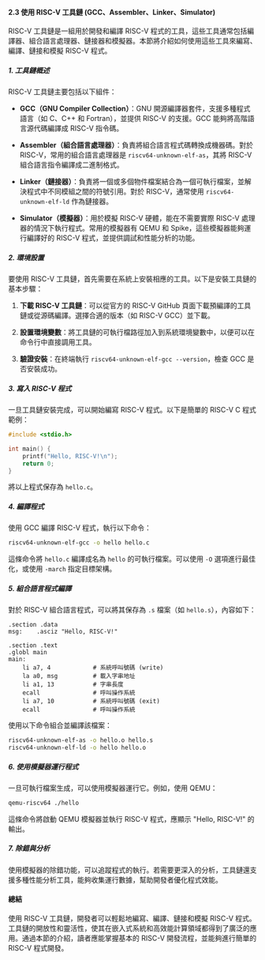 #### 2.3 使用 RISC-V 工具鏈 (GCC、Assembler、Linker、Simulator)

RISC-V 工具鏈是一組用於開發和編譯 RISC-V 程式的工具，這些工具通常包括編譯器、組合語言處理器、鏈接器和模擬器。本節將介紹如何使用這些工具來編寫、編譯、鏈接和模擬 RISC-V 程式。

##### 1. 工具鏈概述

RISC-V 工具鏈主要包括以下組件：

- **GCC（GNU Compiler Collection）**：GNU 開源編譯器套件，支援多種程式語言（如 C、C++ 和 Fortran），並提供 RISC-V 的支援。GCC 能夠將高階語言源代碼編譯成 RISC-V 指令碼。

- **Assembler（組合語言處理器）**：負責將組合語言程式碼轉換成機器碼。對於 RISC-V，常用的組合語言處理器是 `riscv64-unknown-elf-as`，其將 RISC-V 組合語言指令編譯成二進制格式。

- **Linker（鏈接器）**：負責將一個或多個物件檔案結合為一個可執行檔案，並解決程式中不同模組之間的符號引用。對於 RISC-V，通常使用 `riscv64-unknown-elf-ld` 作為鏈接器。

- **Simulator（模擬器）**：用於模擬 RISC-V 硬體，能在不需要實際 RISC-V 處理器的情況下執行程式。常用的模擬器有 QEMU 和 Spike，這些模擬器能夠運行編譯好的 RISC-V 程式，並提供調試和性能分析的功能。

##### 2. 環境設置

要使用 RISC-V 工具鏈，首先需要在系統上安裝相應的工具。以下是安裝工具鏈的基本步驟：

1. **下載 RISC-V 工具鏈**：可以從官方的 RISC-V GitHub 頁面下載預編譯的工具鏈或從源碼編譯。選擇合適的版本（如 RISC-V GCC）並下載。

2. **設置環境變數**：將工具鏈的可執行檔路徑加入到系統環境變數中，以便可以在命令行中直接調用工具。

3. **驗證安裝**：在終端執行 `riscv64-unknown-elf-gcc --version`，檢查 GCC 是否安裝成功。

##### 3. 寫入 RISC-V 程式

一旦工具鏈安裝完成，可以開始編寫 RISC-V 程式。以下是簡單的 RISC-V C 程式範例：

```c
#include <stdio.h>

int main() {
    printf("Hello, RISC-V!\n");
    return 0;
}
```

將以上程式保存為 `hello.c`。

##### 4. 編譯程式

使用 GCC 編譯 RISC-V 程式，執行以下命令：

```bash
riscv64-unknown-elf-gcc -o hello hello.c
```

這條命令將 `hello.c` 編譯成名為 `hello` 的可執行檔案。可以使用 `-O` 選項進行最佳化，或使用 `-march` 指定目標架構。

##### 5. 組合語言程式編譯

對於 RISC-V 組合語言程式，可以將其保存為 `.s` 檔案（如 `hello.s`），內容如下：

```assembly
.section .data
msg:    .asciz "Hello, RISC-V!"

.section .text
.globl main
main:
    li a7, 4            # 系統呼叫號碼 (write)
    la a0, msg          # 載入字串地址
    li a1, 13           # 字串長度
    ecall               # 呼叫操作系統
    li a7, 10           # 系統呼叫號碼 (exit)
    ecall               # 呼叫操作系統
```

使用以下命令組合並編譯該檔案：

```bash
riscv64-unknown-elf-as -o hello.o hello.s
riscv64-unknown-elf-ld -o hello hello.o
```

##### 6. 使用模擬器運行程式

一旦可執行檔案生成，可以使用模擬器運行它。例如，使用 QEMU：

```bash
qemu-riscv64 ./hello
```

這條命令將啟動 QEMU 模擬器並執行 RISC-V 程式，應顯示 "Hello, RISC-V!" 的輸出。

##### 7. 除錯與分析

使用模擬器的除錯功能，可以追蹤程式的執行。若需要更深入的分析，工具鏈還支援多種性能分析工具，能夠收集運行數據，幫助開發者優化程式效能。

#### 總結

使用 RISC-V 工具鏈，開發者可以輕鬆地編寫、編譯、鏈接和模擬 RISC-V 程式。工具鏈的開放性和靈活性，使其在嵌入式系統和高效能計算領域都得到了廣泛的應用。通過本節的介紹，讀者應能掌握基本的 RISC-V 開發流程，並能夠進行簡單的 RISC-V 程式開發。